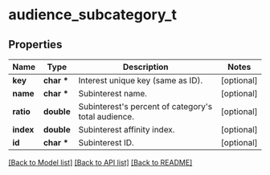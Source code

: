 # audience_subcategory_t

## Properties
Name | Type | Description | Notes
------------ | ------------- | ------------- | -------------
**key** | **char \*** | Interest unique key (same as ID). | [optional] 
**name** | **char \*** | Subinterest name. | [optional] 
**ratio** | **double** | Subinterest&#39;s percent of category&#39;s total audience. | [optional] 
**index** | **double** | Subinterest affinity index. | [optional] 
**id** | **char \*** | Subinterest ID. | [optional] 

[[Back to Model list]](../README.md#documentation-for-models) [[Back to API list]](../README.md#documentation-for-api-endpoints) [[Back to README]](../README.md)


